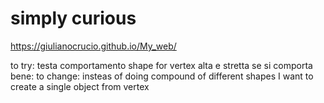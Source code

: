 # simply curious
https://giulianocrucio.github.io/My_web/

to try:
testa comportamento shape for vertex alta e stretta
se si comporta bene:
to change:
insteas of doing compound of different shapes I want to create a single object from vertex